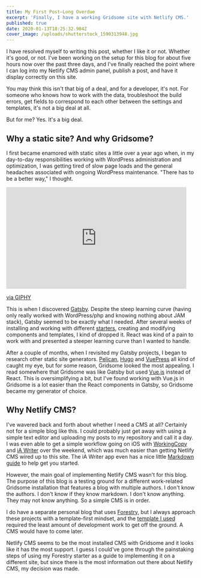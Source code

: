 ```yaml
---
title: My First Post—Long Overdue
excerpt: 'Finally, I have a working Gridsome site with Netlify CMS.'
published: true
date: 2020-01-13T18:25:32.904Z
cover_image: /uploads/shutterstock_1590313948.jpg
---
```

I have resolved myself to writing this post, whether I like it or not. Whether it's good, or not. I've been working on the setup for this blog for about five hours now over the past three days, and I've finally reached the point where I can log into my Netlify CMS admin panel, publish a post, and have it display correctly on this site. 

You may think this isn't that big of a deal, and for a developer, it's not. For someone who knows how to work with the data, troubleshoot the build errors, get fields to correspond to each other between the settings and templates, it's not a big deal at all. 

But for me? Yes. It's a big deal. 

## Why a static site? And why Gridsome?

I first became enamored with static sites a little over a year ago when, in my day-to-day responsibilities working with WordPress administration and optimization, I was getting tired of  slow page loads and the general headaches associated with ongoing WordPress maintenance. "There has to be a better way," I thought. 

<iframe src="https://giphy.com/embed/xT1R9VfCZAedFGAOYg" width="480" height="270" frameBorder="0" class="giphy-embed" allowFullScreen></iframe><p><a href="https://giphy.com/gifs/sharktank-shark-tank-917-xT1R9VfCZAedFGAOYg">via GIPHY</a></p>

This is when I discovered [Gatsby](https://www.gatsbyjs.org/). Despite the steep learning curve (having only really worked with WordPress/php and knowing nothing about JAM stack), Gatsby seemed to be exactly what I needed. After several weeks of installing and working with different [starters](https://www.gatsbyjs.org/starters/), creating and modifying components and templates, I kind of dropped it. React was kind of a pain to work with and presented a steeper learning curve than I wanted to handle. 

After a couple of months, when I revisited my Gatsby projects, I began to research other static site generators. [Pelican](https://blog.getpelican.com/), [Hugo](https://gohugo.io/) and [VuePress](https://vuepress.vuejs.org/) all kind of caught my eye, but for some reason, Gridsome looked the most appealing. I read somewhere that Gridsome was like Gatsby but used [Vue.js](https://vuejs.org/) instead of React. This is oversimplifying a bit, but I've found working with Vue.js in Gridsome is a lot easier than the React components in Gatsby, so Gridsome became my generator of choice. 

## Why Netlify CMS?

I've wavered back and forth about whether I need a CMS at all? Certainly not for a simple blog like this. I could probably just get away with using a simple text editor and uploading my posts to my repository and call it a day. I was even able to get a simple workflow going on iOS with [WorkingCopy](https://workingcopyapp.com/) and [iA Writer](https://ia.net/writer) over the weekend, which was much easier than getting Netlify CMS wired up to this site. The iA Writer app even has a nice little [Markdown guide](https://ia.net/writer/support/general/markdown-guide) to help get you started. 

However, the main goal of implementing Netlify CMS wasn't for this blog. The purpose of this blog is a testing ground for a different work-related Gridsome installation that features a blog with multiple authors. I don't know the authors. I don't know if they know markdown. I don't know anything. They may not know anything. So a simple CMS is in order. 

I do have a separate personal blog that uses [Forestry](https://forestry.io/), but I always approach these projects with a template-first mindset, and the [template I used](https://github.com/LokeCarlsson/gridsome-starter-bootstrap) required the least amount of development work to get off the ground. A CMS would have to come later. 

Netlify CMS seems to be the most installed CMS with Gridsome and it looks like it has the most support. I guess I could've gone through the painstaking steps of using my Forestry starter as a guide to implementing it on a different site, but since there is the most information out there about Netlify CMS, my decision was made.
